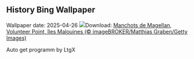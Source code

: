 ## History Bing Wallpaper
Wallpaper date: 2025-04-26
![](https://www.bing.com/th?id=OHR.MagellanicPenguin_FR-CA5009837918_UHD.jpg&w=1000)Download: [Manchots de Magellan, Volunteer Point, îles Malouines (© imageBROKER/Matthias Graben/Getty Images)](https://www.bing.com/th?id=OHR.MagellanicPenguin_FR-CA5009837918_UHD.jpg)

Auto get programm by LtgX
